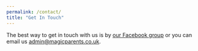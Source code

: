 ```yaml
---
permalink: /contact/
title: "Get In Touch"
---
```


The best way to get in touch with us is by [our Facebook group](https://www.facebook.com/groups/477529559024217/) or you can email us <admin@magicparents.co.uk>.
